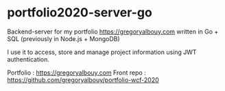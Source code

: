 # portfolio2020-server-go

Backend-server for my portfolio https://gregoryalbouy.com written in Go + SQL (previously in Node.js + MongoDB)

I use it to access, store and manage project information using JWT authentication.

Portfolio : https://gregoryalbouy.com
Front repo : https://github.com/gregoryalbouy/portfolio-wcf-2020